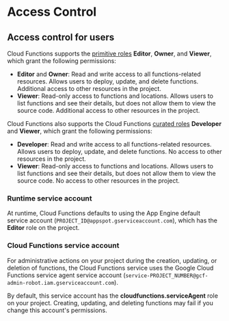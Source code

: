 # Access Control

## Access control for users

Cloud Functions supports the [primitive roles](https://cloud.google.com/iam/docs/understanding-roles#primitive_roles) **Editor**, **Owner**, and **Viewer**, which grant the following permissions:

* **Editor** and **Owner**: Read and write access to all functions-related resources. Allows users to deploy, update, and delete functions. Additional access to other resources in the project.
* **Viewer**: Read-only access to functions and locations. Allows users to list functions and see their details, but does not allow them to view the source code. Additional access to other resources in the project.

Cloud Functions also supports the Cloud Functions [curated roles](https://cloud.google.com/functions/docs/reference/iam/roles) **Developer** and **Viewer**, which grant the following permissions:

* **Developer**: Read and write access to all functions-related resources. Allows users to deploy, update, and delete functions. No access to other resources in the project.
* **Viewer**: Read-only access to functions and locations. Allows users to list functions and see their details, but does not allow them to view the source code. No access to other resources in the project.

### Runtime service account <a id="runtime_service_account"></a>

 At runtime, Cloud Functions defaults to using the App Engine default service account \(`PROJECT_ID@appspot.gserviceaccount.com`\), which has the **Editor** role on the project. 

### Cloud Functions service account <a id="cloud_functions_service_account"></a>

For administrative actions on your project during the creation, updating, or deletion of functions, the Cloud Functions service uses the Google Cloud Functions service agent service account \(`service-PROJECT_NUMBER@gcf-admin-robot.iam.gserviceaccount.com`\).

By default, this service account has the **cloudfunctions.serviceAgent** role on your project. Creating, updating, and deleting functions may fail if you change this account's permissions.



